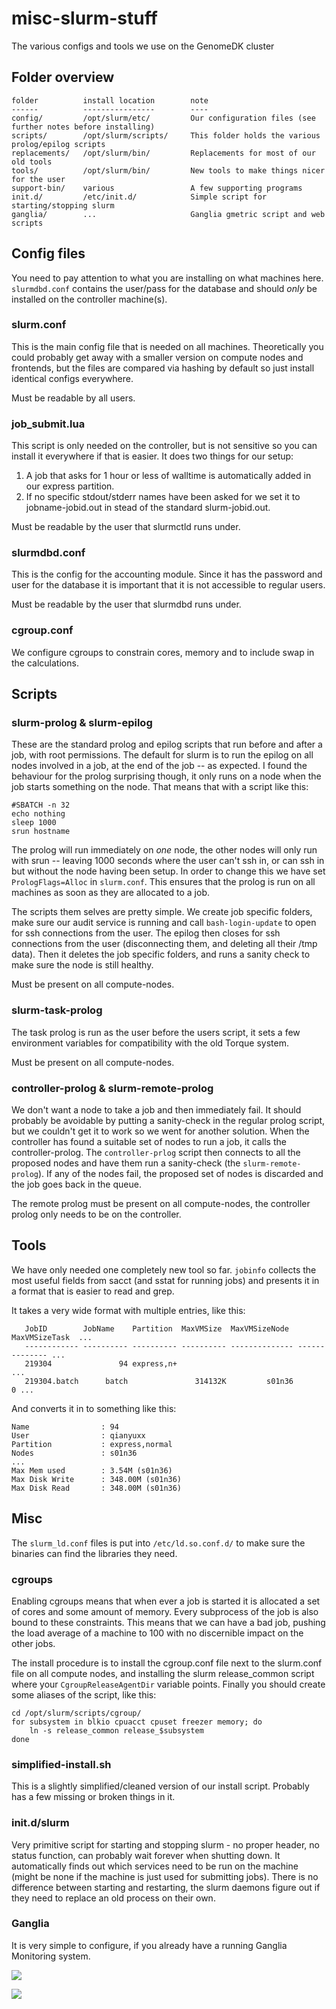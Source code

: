 misc-slurm-stuff
================

The various configs and tools we use on the GenomeDK cluster

Folder overview
---------------

    folder          install location        note
    ------          ----------------        ----
    config/         /opt/slurm/etc/         Our configuration files (see further notes before installing)
    scripts/        /opt/slurm/scripts/     This folder holds the various prolog/epilog scripts
    replacements/   /opt/slurm/bin/         Replacements for most of our old tools
    tools/          /opt/slurm/bin/         New tools to make things nicer for the user
    support-bin/    various                 A few supporting programs
    init.d/         /etc/init.d/            Simple script for starting/stopping slurm
    ganglia/        ...                     Ganglia gmetric script and web scripts

Config files
------------
You need to pay attention to what you are installing on what machines here.
`slurmdbd.conf` contains the user/pass for the database and should _only_ be
installed on the controller machine(s).

### slurm.conf
This is the main config file that is needed on all machines.
Theoretically you could probably get away with a smaller version on compute
nodes and frontends, but the files are compared via hashing by default so just
install identical configs everywhere.

Must be readable by all users.

### job_submit.lua
This script is only needed on the controller, but is not sensitive so you can
install it everywhere if that is easier.
It does two things for our setup:

1. A job that asks for 1 hour or less of walltime is automatically added in
our express partition.
2. If no specific stdout/stderr names have been asked for we set it to
jobname-jobid.out in stead of the standard slurm-jobid.out.

Must be readable by the user that slurmctld runs under.

### slurmdbd.conf
This is the config for the accounting module. Since it has the password and
user for the database it is important that it is not accessible to regular
users.

Must be readable by the user that slurmdbd runs under.

### cgroup.conf
We configure cgroups to constrain cores, memory and to include swap in the
calculations.

Scripts
-------

### slurm-prolog & slurm-epilog
These are the standard prolog and epilog scripts that run before and after a
job, with root permissions.
The default for slurm is to run the epilog on all nodes involved in a job, at
the end of the job -- as expected.
I found the behaviour for the prolog surprising though, it only runs on a node
when the job starts something on the node.
That means that with a script like this:

    #SBATCH -n 32
    echo nothing
    sleep 1000
    srun hostname

The prolog will run immediately on _one_ node, the other nodes will only run
with srun -- leaving 1000 seconds where the user can't ssh in, or can ssh in
but without the node having been setup.
In order to change this we have set `PrologFlags=Alloc` in `slurm.conf`. This
ensures that the prolog is run on all machines as soon as they are allocated to
a job.

The scripts them selves are pretty simple. We create job specific folders, make
sure our audit service is running and call `bash-login-update` to open for ssh
connections from the user.
The epilog then closes for ssh connections from the user (disconnecting them,
        and deleting all their /tmp data).
Then it deletes the job specific folders, and runs a sanity check to make sure
the node is still healthy.

Must be present on all compute-nodes.

### slurm-task-prolog
The task prolog is run as the user before the users script, it sets a few
environment variables for compatibility with the old Torque system.

Must be present on all compute-nodes.

### controller-prolog & slurm-remote-prolog
We don't want a node to take a job and then immediately fail. It should
probably be avoidable by putting a sanity-check in the regular prolog script,
         but we couldn't get it to work so we went for another solution.
When the controller has found a suitable set of nodes to run a job, it calls
the controller-prolog.
The `controller-prlog` script then connects to all the proposed nodes and have
them run a sanity-check (the `slurm-remote-prolog`). If any of the nodes fail,
the proposed set of nodes is discarded and the job goes back in the queue.

The remote prolog must be present on all compute-nodes, the controller prolog
only needs to be on the controller.

Tools
-----
We have only needed one completely new tool so far. `jobinfo` collects the most
useful fields from sacct (and sstat for running jobs) and presents it in a
format that is easier to read and grep.

It takes a very wide format with multiple entries, like this:

       JobID        JobName    Partition  MaxVMSize  MaxVMSizeNode  MaxVMSizeTask  ...
       ------------ ---------- ---------- ---------- -------------- -------------- ...
       219304               94 express,n+                                          ...
       219304.batch      batch               314132K         s01n36              0 ...

And converts it in to something like this:

    Name                : 94
    User                : qianyuxx
    Partition           : express,normal
    Nodes               : s01n36
    ...
    Max Mem used        : 3.54M (s01n36)
    Max Disk Write      : 348.00M (s01n36)
    Max Disk Read       : 348.00M (s01n36)


Misc
----
The `slurm_ld.conf` files is put into `/etc/ld.so.conf.d/` to make sure the
binaries can find the libraries they need.

### cgroups
Enabling cgroups means that when ever a job is started it is allocated a set of
cores and some amount of memory. Every subprocess of the job is also bound to
these constraints. This means that we can have a bad job, pushing the load
average of a machine to 100 with no discernible impact on the other jobs.

The install procedure is to install the cgroup.conf file next to the slurm.conf
file on all compute nodes, and installing the slurm release_common script where
your `CgroupReleaseAgentDir` variable points.
Finally you should create some aliases of the script, like this:

    cd /opt/slurm/scripts/cgroup/
    for subsystem in blkio cpuacct cpuset freezer memory; do
        ln -s release_common release_$subsystem 
    done

### simplified-install.sh
This is a slightly simplified/cleaned version of our install script. Probably
has a few missing or broken things in it.

### init.d/slurm
Very primitive script for starting and stopping slurm - no proper header, no
status function, can probably wait forever when shutting down.
It automatically finds out which services need to be run on the machine (might
        be none if the machine is just used for submitting jobs).
There is no difference between starting and restarting, the slurm daemons
figure out if they need to replace an old process on their own.

### Ganglia
It is very simple to configure, if you already have a running Ganglia Monitoring system.

![](https://github.com/github/training-kit/blob/master/images/professortocat.png)

![](https://github.com/runefriborg/misc-slurm-stuff/blob/master/slurm-ganglia-screenhost.png)

